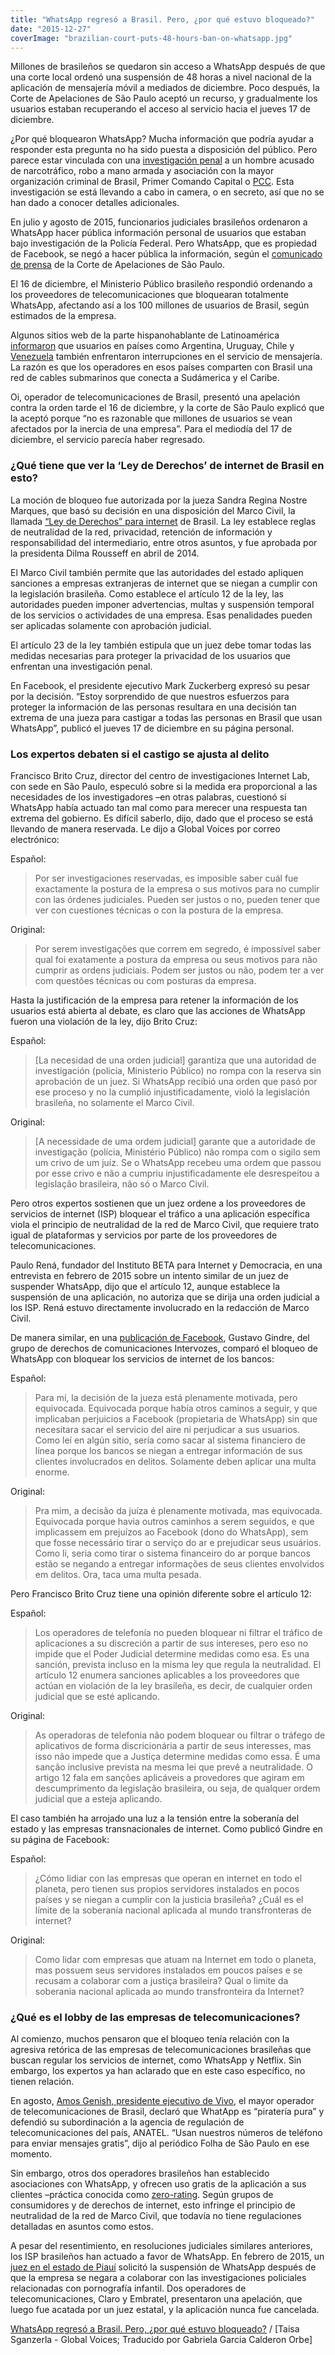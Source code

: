 ```yaml
---
title: "WhatsApp regresó a Brasil. Pero, ¿por qué estuvo bloqueado?"
date: "2015-12-27"
coverImage: "brazilian-court-puts-48-hours-ban-on-whatsapp.jpg"
---
```


Millones de brasileños se quedaron sin acceso a WhatsApp después de que una corte local ordenó una suspensión de 48 horas a nivel nacional de la aplicación de mensajería móvil a mediados de diciembre. Poco después, la Corte de Apelaciones de São Paulo aceptó un recurso, y gradualmente los usuarios estaban recuperando el acceso al servicio hacia el jueves 17 de diciembre.

¿Por qué bloquearon WhatsApp? Mucha información que podría ayudar a responder esta pregunta no ha sido puesta a disposición del público. Pero parece estar vinculada con una [investigación penal](http://www.conjur.com.br/2015-dez-16/bloqueio-whatsapp-pivo-homem-solto-stf-mes) a un hombre acusado de narcotráfico, robo a mano armada y asociación con la mayor organización criminal de Brasil, Primer Comando Capital o [PCC](https://es.wikipedia.org/wiki/Primeiro_Comando_da_Capital). Esta investigación se está llevando a cabo in camera, o en secreto, así que no se han dado a conocer detalles adicionales.

En julio y agosto de 2015, funcionarios judiciales brasileños ordenaron a WhatsApp hacer pública información personal de usuarios que estaban bajo investigación de la Policía Federal. Pero WhatsApp, que es propiedad de Facebook, se negó a hacer pública la información, según el [comunicado de prensa](http://www.tjsp.jus.br/Institucional/CanaisComunicacao/Noticias/Noticia.aspx?Id=29056) de la Corte de Apelaciones de São Paulo.

El 16 de diciembre, el Ministerio Público brasileño respondió ordenando a los proveedores de telecomunicaciones que bloquearan totalmente WhatsApp, afectando así a los 100 millones de usuarios de Brasil, según estimados de la empresa.

Algunos sitios web de la parte hispanohablante de Latinoamérica [informaron](http://www.eldinamo.cl/tech/2015/12/17/whatsapp-sin-servicio-problema-conexion-brasil-chile/?platform=hootsuite) que usuarios en países como Argentina, Uruguay, Chile y [Venezuela](http://www.el-nacional.com/tecnologia/Bloqueo-Whatsapp-Brasil-afectando-Venezuela_0_758324175.html) también enfrentaron interrupciones en el servicio de mensajería. La razón es que los operadores en esos países comparten con Brasil una red de cables submarinos que conecta a Sudámerica y el Caribe.

Oi, operador de telecomunicaciones de Brasil, presentó una apelación contra la orden tarde el 16 de diciembre, y la corte de São Paulo explicó que la aceptó porque “no es razonable que millones de usuarios se vean afectados por la inercia de una empresa”. Para el mediodía del 17 de diciembre, el servicio parecía haber regresado.

### ¿Qué tiene que ver la ‘Ley de Derechos’ de internet de Brasil en esto?

La moción de bloqueo fue autorizada por la jueza Sandra Regina Nostre Marques, que basó su decisión en una disposición del Marco Civil, la llamada [“Ley de Derechos” para internet](https://es.wikipedia.org/wiki/Marco_Civil_de_Internet) de Brasil. La ley establece reglas de neutralidad de la red, privacidad, retención de información y responsabilidad del intermediario, entre otros asuntos, y fue aprobada por la presidenta Dilma Rousseff en abril de 2014.

El Marco Civil también permite que las autoridades del estado apliquen sanciones a empresas extranjeras de internet que se niegan a cumplir con la legislación brasileña. Como establece el artículo 12 de la ley, las autoridades pueden imponer advertencias, multas y suspensión temporal de los servicios o actividades de una empresa. Esas penalidades pueden ser aplicadas solamente con aprobación judicial.

El artículo 23 de la ley también estipula que un juez debe tomar todas las medidas necesarias para proteger la privacidad de los usuarios que enfrentan una investigación penal.

En Facebook, el presidente ejecutivo Mark Zuckerberg expresó su pesar por la decisión. “Estoy sorprendido de que nuestros esfuerzos para proteger la información de las personas resultara en una decisión tan extrema de una jueza para castigar a todas las personas en Brasil que usan WhatsApp”, publicó el jueves 17 de diciembre en su página personal.

### Los expertos debaten si el castigo se ajusta al delito

Francisco Brito Cruz, director del centro de investigaciones Internet Lab, con sede en São Paulo, especuló sobre si la medida era proporcional a las necesidades de los investigadores –en otras palabras, cuestionó si WhatsApp había actuado tan mal como para merecer una respuesta tan extrema del gobierno. Es difícil saberlo, dijo, dado que el proceso se está llevando de manera reservada. Le dijo a Global Voices por correo electrónico:

Español:

> Por ser investigaciones reservadas, es imposible saber cuál fue exactamente la postura de la empresa o sus motivos para no cumplir con las órdenes judiciales. Pueden ser justos o no, pueden tener que ver con cuestiones técnicas o con la postura de la empresa.

Original:

> Por serem investigações que correm em segredo, é impossível saber qual foi exatamente a postura da empresa ou seus motivos para não cumprir as ordens judiciais. Podem ser justos ou não, podem ter a ver com questões técnicas ou com posturas da empresa.

Hasta la justificación de la empresa para retener la información de los usuarios está abierta al debate, es claro que las acciones de WhatsApp fueron una violación de la ley, dijo Brito Cruz:

Español:

> \[La necesidad de una orden judicial\] garantiza que una autoridad de investigación (policía, Ministerio Público) no rompa con la reserva sin aprobación de un juez. Si WhatsApp recibió una orden que pasó por ese proceso y no la cumplió injustificadamente, violó la legislación brasileña, no solamente el Marco Civil.

Original:

> \[A necessidade de uma ordem judicial\] garante que a autoridade de investigação (polícia, Ministério Público) não rompa com o sigilo sem um crivo de um juiz. Se o WhatsApp recebeu uma ordem que passou por esse crivo e não a cumpriu injustificadamente ele desrespeitou a legislação brasileira, não só o Marco Civil.

Pero otros expertos sostienen que un juez ordene a los proveedores de servicios de internet (ISP) bloquear el tráfico a una aplicación específica viola el principio de neutralidad de la red de Marco Civil, que requiere trato igual de plataformas y servicios por parte de los proveedores de telecomunicaciones.

Paulo Rená, fundador del Instituto BETA para Internet y Democracia, en una entrevista en febrero de 2015 sobre un intento similar de un juez de suspender WhatsApp, dijo que el artículo 12, aunque establece la suspensión de una aplicación, no autoriza que se dirija una orden judicial a los ISP. Rená estuvo directamente involucrado en la redacción de Marco Civil.

De manera similar, en una [publicación de Facebook](https://www.facebook.com/gustavo.gindre/posts/916405211776110?pnref=story), Gustavo Gindre, del grupo de derechos de comunicaciones Intervozes, comparó el bloqueo de WhatsApp con bloquear los servicios de internet de los bancos:

Español:

> Para mí, la decisión de la jueza está plenamente motivada, pero equivocada. Equivocada porque había otros caminos a seguir, y que implicaban perjuicios a Facebook (propietaria de WhatsApp) sin que necesitara sacar el servicio del aire ni perjudicar a sus usuarios. Como leí en algún sitio, sería como sacar al sistema financiero de línea porque los bancos se niegan a entregar información de sus clientes involucrados en delitos. Solamente deben aplicar una multa enorme.

Original:

> Pra mim, a decisão da juíza é plenamente motivada, mas equivocada. Equivocada porque havia outros caminhos a serem seguidos, e que implicassem em prejuízos ao Facebook (dono do WhatsApp), sem que fosse necessário tirar o serviço do ar e prejudicar seus usuários. Como li, seria como tirar o sistema financeiro do ar porque bancos estão se negando a entregar informações de seus clientes envolvidos em delitos. Ora, taca uma multa pesada.

Pero Francisco Brito Cruz tiene una opinión diferente sobre el artículo 12:

Español:

> Los operadores de telefonía no pueden bloquear ni filtrar el tráfico de aplicaciones a su discreción a partir de sus intereses, pero eso no impide que el Poder Judicial determine medidas como esa. Es una sanción, prevista incluso en la misma ley que regula la neutralidad. El artículo 12 enumera sanciones aplicables a los proveedores que actúan en violación de la ley brasileña, es decir, de cualquier orden judicial que se esté aplicando.

Original:

> As operadoras de telefonia não podem bloquear ou filtrar o tráfego de aplicativos de forma discricionária a partir de seus interesses, mas isso não impede que a Justiça determine medidas como essa. É uma sanção inclusive prevista na mesma lei que prevê a neutralidade. O artigo 12 fala em sanções aplicáveis a provedores que agiram em descumprimento da legislação brasileira, ou seja, de qualquer ordem judicial que a esteja aplicando.

El caso también ha arrojado una luz a la tensión entre la soberanía del estado y las empresas transnacionales de internet. Como publicó Gindre en su página de Facebook:

Español:

> ¿Cómo lidiar con las empresas que operan en internet en todo el planeta, pero tienen sus propios servidores instalados en pocos países y se niegan a cumplir con la justicia brasileña? ¿Cuál es el límite de la soberanía nacional aplicada al mundo transfronteras de internet?

Original:

> Como lidar com empresas que atuam na Internet em todo o planeta, mas possuem seus servidores instalados em poucos países e se recusam a colaborar com a justiça brasileira? Qual o limite da soberania nacional aplicada ao mundo transfronteira da Internet?

### ¿Qué es el lobby de las empresas de telecomunicaciones?

Al comienzo, muchos pensaron que el bloqueo tenía relación con la agresiva retórica de las empresas de telecomunicaciones brasileñas que buscan regular los servicios de internet, como WhatsApp y Netflix. Sin embargo, los expertos ya han aclarado que en este caso específico, no tienen relación.

En agosto, [Amos Genish, presidente ejecutivo de Vivo](http://www1.folha.uol.com.br/mercado/2015/08/1666187-whatsapp-e-pirataria-pura-afirma-presidente-da-vivo.shtml), el mayor operador de telecomunicaciones de Brasil, declaró que WhatApp es “piratería pura” y defendió su subordinación a la agencia de regulación de telecomunicaciones del país, ANATEL. “Usan nuestros números de teléfono para enviar mensajes gratis”, dijo al periódico Folha de São Paulo en ese momento.

Sin embargo, otros dos operadores brasileños han establecido asociaciones con WhatsApp, y ofrecen uso gratis de la aplicación a sus clientes –práctica conocida como [zero-rating](https://es.wikipedia.org/wiki/Zero-rating). Según grupos de consumidores y de derechos de internet, esto infringe el principio de neutralidad de la red de Marco Civil, que todavía no tiene regulaciones detalladas en asuntos como estos.

A pesar del resentimiento, en resoluciones judiciales similares anteriores, los ISP brasileños han actuado a favor de WhatsApp. En febrero de 2015, un [juez en el estado de Piauí](https://dev.gv/2015/03/10/un-juez-brasileno-intento-utilizar-el-marco-civil-para-suspender-whatsapp-en-todo-el-pais/) solicitó la suspensión de WhatsApp después de que la empresa se negara a colaborar con las investigaciones policiales relacionadas con pornografía infantil. Dos operadores de telecomunicaciones, Claro y Embratel, presentaron una apelación, que luego fue acatada por un juez estatal, y la aplicación nunca fue cancelada.

[WhatsApp regresó a Brasil. Pero, ¿por qué estuvo bloqueado?](https://es.globalvoices.org/2015/12/22/whatsapp-regreso-a-brasil-pero-por-que-estuvo-bloqueado/) / \[Taisa Sganzerla - Global Voices; Traducido por Gabriela Garcia Calderon Orbe\]
